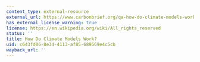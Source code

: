 ```yaml
---
content_type: external-resource
external_url: https://www.carbonbrief.org/qa-how-do-climate-models-work
has_external_license_warning: true
license: https://en.wikipedia.org/wiki/All_rights_reserved
status: ''
title: How Do Climate Models Work?
uid: c643fd06-8e34-4113-af85-689569e4c5cb
wayback_url: ''
---
```

